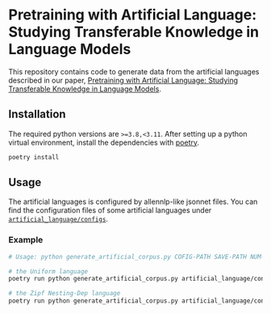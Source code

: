 # Pretraining with Artificial Language: Studying Transferable Knowledge in Language Models

This repository contains code to generate data from the artificial languages described in our paper, [Pretraining with Artificial Language: Studying Transferable Knowledge in Language Models](https://arxiv.org/abs/2203.10326).

## Installation
The required python versions are `>=3.8,<3.11`.
After setting up a python virtual environment, install the dependencies with [poetry](https://python-poetry.org/).

```bash
poetry install
```

## Usage
The artificial languages is configured by allennlp-like jsonnet files.
You can find the configuration files of some artificial languages under [`artificial_language/configs`](artificial_language/configs).

### Example
```bash
# Usage: python generate_artificial_corpus.py COFIG-PATH SAVE-PATH NUM-SENTENCES

# the Uniform language
poetry run python generate_artificial_corpus.py artificial_language/configs/no_structure_uniform.jsonnet data/uniform.txt 10000

# the Zipf Nesting-Dep language
poetry run python generate_artificial_corpus.py artificial_language/configs/dependency_nesting_zipf.jsonnet data/dependency_nesting_zipf.txt 10000
```